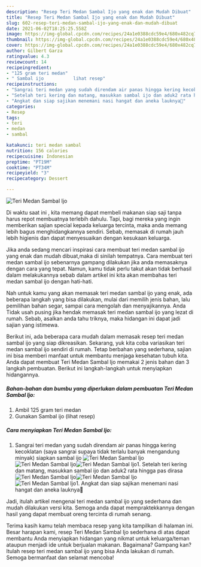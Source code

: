 ```yaml
---
description: "Resep Teri Medan Sambal Ijo yang enak dan Mudah Dibuat"
title: "Resep Teri Medan Sambal Ijo yang enak dan Mudah Dibuat"
slug: 602-resep-teri-medan-sambal-ijo-yang-enak-dan-mudah-dibuat
date: 2021-06-02T18:25:25.558Z
image: https://img-global.cpcdn.com/recipes/24a1e0388cdc59e4/680x482cq70/teri-medan-sambal-ijo-foto-resep-utama.jpg
thumbnail: https://img-global.cpcdn.com/recipes/24a1e0388cdc59e4/680x482cq70/teri-medan-sambal-ijo-foto-resep-utama.jpg
cover: https://img-global.cpcdn.com/recipes/24a1e0388cdc59e4/680x482cq70/teri-medan-sambal-ijo-foto-resep-utama.jpg
author: Gilbert Garza
ratingvalue: 4.3
reviewcount: 14
recipeingredient:
- "125 gram teri medan"
- " Sambal ijo           lihat resep"
recipeinstructions:
- "Sangrai teri medan yang sudah direndam air panas hingga kering kecoklatan (saya sangrai supaya tidak terlalu banyak mengandung minyak) siapkan sambal ijo"
- "Setelah teri kering dan matang, masukkan sambal ijo dan aduk2 rata hingga pas dirasa"
- "Angkat dan siap sajikan menemani nasi hangat dan aneka lauknya🤤"
categories:
- Resep
tags:
- teri
- medan
- sambal

katakunci: teri medan sambal 
nutrition: 156 calories
recipecuisine: Indonesian
preptime: "PT19M"
cooktime: "PT34M"
recipeyield: "3"
recipecategory: Dessert

---
```



![Teri Medan Sambal Ijo](https://img-global.cpcdn.com/recipes/24a1e0388cdc59e4/680x482cq70/teri-medan-sambal-ijo-foto-resep-utama.jpg)

Di waktu  saat ini , kita memang dapat membeli makanan siap saji tanpa harus repot membuatnya terlebih dahulu. Tapi, bagi mereka yang ingin memberikan sajian special kepada keluarga tercinta, maka anda memang lebih bagus menghidangkannya sendiri. Sebab, memasak di rumah jauh lebih higienis dan dapat menyesuaikan dengan kesukaan keluarga.

Jika anda sedang mencari inspirasi cara membuat teri medan sambal ijo yang enak dan mudah dibuat,maka di sinilah tempatnya. Cara membuat teri medan sambal ijo  sebenarnya gampang dilakukan jika anda memasaknya dengan cara yang tepat. Namun, kamu tidak perlu takut akan tidak berhasil dalam melakukannya 
sebab dalam artikel ini kita akan membahas teri medan sambal ijo dengan hati-hati.  



Nah untuk kamu yang akan memasak teri medan sambal ijo yang enak, ada beberapa langkah yang bisa dilakukan, mulai dari memilih jenis bahan, lalu pemilihan bahan segar, sampai cara mengolah dan menyajikannya. Anda Tidak usah pusing jika hendak memasak teri medan sambal ijo yang lezat di rumah. Sebab, asalkan anda  tahu triknya, maka hidangan ini dapat jadi sajian yang istimewa.

Berikut ini, ada beberapa cara mudah dalam memasak resep teri medan sambal ijo yang siap dikreasikan. Sekarang, yuk kita coba variasikan teri medan sambal ijo sendiri di rumah. Tetap berbahan yang sederhana, sajian ini bisa memberi manfaat untuk membantu menjaga kesehatan tubuh kita. Anda dapat membuat Teri Medan Sambal Ijo memakai 2 jenis bahan dan 3 langkah pembuatan. Berikut ini langkah-langkah untuk menyiapkan hidangannya.

<!--inarticleads1-->

##### Bahan-bahan dan bumbu yang diperlukan dalam pembuatan Teri Medan Sambal Ijo:

1. Ambil 125 gram teri medan
1. Gunakan  Sambal ijo           (lihat resep)




<!--inarticleads2-->

##### Cara menyiapkan Teri Medan Sambal Ijo:

1. Sangrai teri medan yang sudah direndam air panas hingga kering kecoklatan (saya sangrai supaya tidak terlalu banyak mengandung minyak) siapkan sambal ijo
<img src="https://img-global.cpcdn.com/steps/4797e6d919c0855f/160x128cq70/teri-medan-sambal-ijo-langkah-memasak-1-foto.jpg" alt="Teri Medan Sambal Ijo"><img src="https://img-global.cpcdn.com/steps/e151d0bb41a58ead/160x128cq70/teri-medan-sambal-ijo-langkah-memasak-1-foto.jpg" alt="Teri Medan Sambal Ijo"><img src="https://img-global.cpcdn.com/steps/4724828fbd904163/160x128cq70/teri-medan-sambal-ijo-langkah-memasak-1-foto.jpg" alt="Teri Medan Sambal Ijo">1. Setelah teri kering dan matang, masukkan sambal ijo dan aduk2 rata hingga pas dirasa
<img src="https://img-global.cpcdn.com/steps/d503a24acd3ee79c/160x128cq70/teri-medan-sambal-ijo-langkah-memasak-2-foto.jpg" alt="Teri Medan Sambal Ijo"><img src="https://img-global.cpcdn.com/steps/cbe65017d4741845/160x128cq70/teri-medan-sambal-ijo-langkah-memasak-2-foto.jpg" alt="Teri Medan Sambal Ijo"><img src="https://img-global.cpcdn.com/steps/6ced0e86229dde76/160x128cq70/teri-medan-sambal-ijo-langkah-memasak-2-foto.jpg" alt="Teri Medan Sambal Ijo">1. Angkat dan siap sajikan menemani nasi hangat dan aneka lauknya🤤




Jadi, itulah artikel mengenai  teri medan sambal ijo  yang sederhana dan mudah dilakukan versi kita. Semoga anda dapat mempraktekkannya dengan hasil yang dapat membuat oreng tercinta di rumah senang. 

Terima kasih kamu telah membaca resep yang kita tampilkan di halaman ini. Besar harapan kami, resep  Teri Medan Sambal Ijo sederhana di atas dapat membantu Anda menyiapkan hidangan yang nikmat untuk keluarga/teman ataupun menjadi ide untuk berjualan makanan. Bagaimana? Gampang kan? Itulah resep teri medan sambal ijo yang bisa Anda lakukan di rumah. Semoga bermanfaat dan selamat mencoba!

